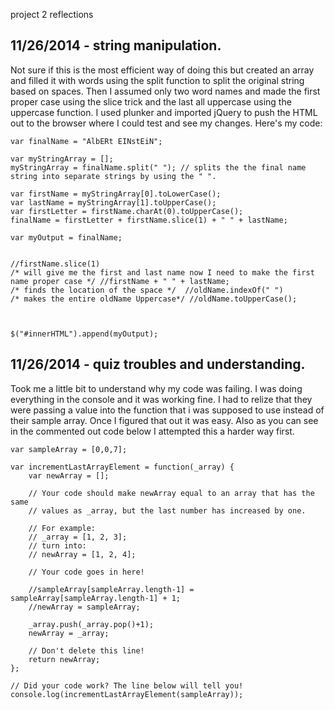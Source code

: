 project 2 reflections

## 11/26/2014 - string manipulation.  
Not sure if this is the most efficient way of doing this but created an array and filled it with words using the split function to split the original string based on spaces.  Then I assumed only two word names and made the first proper case using the slice trick and the last all uppercase using the uppercase function.  I used plunker and imported jQuery to push the HTML out to the browser where I could test and see my changes.  Here's my code: 

	var finalName = "AlbERt EINstEiN";

	var myStringArray = [];
	myStringArray = finalName.split(" "); // splits the the final name string into separate strings by using the " ".

	var firstName = myStringArray[0].toLowerCase();
	var lastName = myStringArray[1].toUpperCase();
	var firstLetter = firstName.charAt(0).toUpperCase();
	finalName = firstLetter + firstName.slice(1) + " " + lastName;

	var myOutput = finalName;


	//firstName.slice(1)
	/* will give me the first and last name now I need to make the first name proper case */ //firstName + " " + lastName;
	/* finds the location of the space */  //oldName.indexOf(" ")
	/* makes the entire oldName Uppercase*/ //oldName.toUpperCase();



	$("#innerHTML").append(myOutput);

## 11/26/2014 - quiz troubles and understanding. 
Took me a little bit to understand why my code was failing.  I was doing everything in the console and it was working fine.  I had to relize that they were passing a value into the function that i was supposed to use instead of their sample array.  Once I figured that out it was easy.  Also as you can see in the commented out code below I attempted this a harder way first.  

	var sampleArray = [0,0,7];

	var incrementLastArrayElement = function(_array) {
	    var newArray = [];
	   
	    // Your code should make newArray equal to an array that has the same
	    // values as _array, but the last number has increased by one.
	    
	    // For example:
	    // _array = [1, 2, 3];
	    // turn into:
	    // newArray = [1, 2, 4];
	    
	    // Your code goes in here!
	    
	    //sampleArray[sampleArray.length-1] = sampleArray[sampleArray.length-1] + 1;
	    //newArray = sampleArray;
	    
	    _array.push(_array.pop()+1);
	    newArray = _array;
	    
	    // Don't delete this line!
	    return newArray;
	};

	// Did your code work? The line below will tell you!
	console.log(incrementLastArrayElement(sampleArray));


